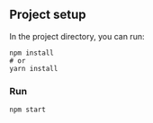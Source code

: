 ## Project setup

In the project directory, you can run:

```
npm install
# or
yarn install
```

### Run
```
npm start
```